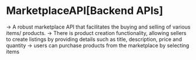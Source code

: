 # MarketplaceAPI[Backend APIs]
-> A robust marketplace API that facilitates the buying
and selling of various items/ products.
-> There is product creation functionality, allowing sellers to create
listings by providing details such as title, description, price and quantity
-> users can purchase products from the marketplace by selecting
items
